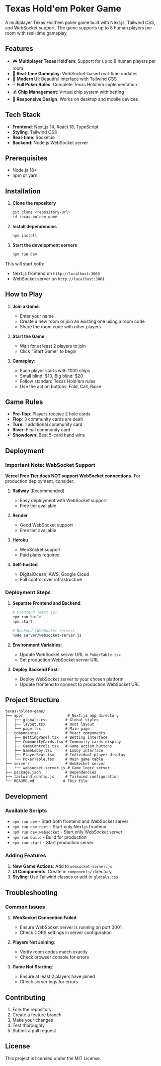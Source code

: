 # Texas Hold'em Poker Game

A multiplayer Texas Hold'em poker game built with Next.js, Tailwind CSS, and WebSocket support. The game supports up to 8 human players per room with real-time gameplay.

## Features

- 🎮 **Multiplayer Texas Hold'em**: Support for up to 8 human players per room
- 🔄 **Real-time Gameplay**: WebSocket-based real-time updates
- 🎨 **Modern UI**: Beautiful interface with Tailwind CSS
- 🃏 **Full Poker Rules**: Complete Texas Hold'em implementation
- 💰 **Chip Management**: Virtual chip system with betting
- 📱 **Responsive Design**: Works on desktop and mobile devices

## Tech Stack

- **Frontend**: Next.js 14, React 18, TypeScript
- **Styling**: Tailwind CSS
- **Real-time**: Socket.io
- **Backend**: Node.js WebSocket server

## Prerequisites

- Node.js 18+ 
- npm or yarn

## Installation

1. **Clone the repository**
   ```bash
   git clone <repository-url>
   cd texas-holdem-game
   ```

2. **Install dependencies**
   ```bash
   npm install
   ```

3. **Start the development servers**
   ```bash
   npm run dev
   ```

This will start both:
- Next.js frontend on `http://localhost:3000`
- WebSocket server on `http://localhost:3001`

## How to Play

1. **Join a Game**:
   - Enter your name
   - Create a new room or join an existing one using a room code
   - Share the room code with other players

2. **Start the Game**:
   - Wait for at least 2 players to join
   - Click "Start Game" to begin

3. **Gameplay**:
   - Each player starts with 1000 chips
   - Small blind: $10, Big blind: $20
   - Follow standard Texas Hold'em rules
   - Use the action buttons: Fold, Call, Raise

## Game Rules

- **Pre-flop**: Players receive 2 hole cards
- **Flop**: 3 community cards are dealt
- **Turn**: 1 additional community card
- **River**: Final community card
- **Showdown**: Best 5-card hand wins

## Deployment

### Important Note: WebSocket Support

**Vercel Free Tier does NOT support WebSocket connections.** For production deployment, consider:

1. **Railway** (Recommended)
   - Easy deployment with WebSocket support
   - Free tier available

2. **Render**
   - Good WebSocket support
   - Free tier available

3. **Heroku**
   - WebSocket support
   - Paid plans required

4. **Self-hosted**
   - DigitalOcean, AWS, Google Cloud
   - Full control over infrastructure

### Deployment Steps

1. **Separate Frontend and Backend**:
   ```bash
   # Frontend (Next.js)
   npm run build
   npm start
   
   # Backend (WebSocket server)
   node server/websocket-server.js
   ```

2. **Environment Variables**:
   - Update WebSocket server URL in `PokerTable.tsx`
   - Set production WebSocket server URL

3. **Deploy Backend First**:
   - Deploy WebSocket server to your chosen platform
   - Update frontend to connect to production WebSocket URL

## Project Structure

```
texas-holdem-game/
├── app/                    # Next.js app directory
│   ├── globals.css        # Global styles
│   ├── layout.tsx         # Root layout
│   └── page.tsx           # Main page
├── components/            # React components
│   ├── BettingPanel.tsx   # Betting interface
│   ├── CommunityCards.tsx # Community cards display
│   ├── GameControls.tsx   # Game action buttons
│   ├── GameLobby.tsx      # Lobby interface
│   ├── PlayerSeat.tsx     # Individual player display
│   └── PokerTable.tsx     # Main game table
├── server/                # WebSocket server
│   └── websocket-server.js # Game logic server
├── package.json           # Dependencies
├── tailwind.config.js     # Tailwind configuration
└── README.md             # This file
```

## Development

### Available Scripts

- `npm run dev` - Start both frontend and WebSocket server
- `npm run dev:next` - Start only Next.js frontend
- `npm run dev:websocket` - Start only WebSocket server
- `npm run build` - Build for production
- `npm run start` - Start production server

### Adding Features

1. **New Game Actions**: Add to `websocket-server.js`
2. **UI Components**: Create in `components/` directory
3. **Styling**: Use Tailwind classes or add to `globals.css`

## Troubleshooting

### Common Issues

1. **WebSocket Connection Failed**:
   - Ensure WebSocket server is running on port 3001
   - Check CORS settings in server configuration

2. **Players Not Joining**:
   - Verify room codes match exactly
   - Check browser console for errors

3. **Game Not Starting**:
   - Ensure at least 2 players have joined
   - Check server logs for errors

## Contributing

1. Fork the repository
2. Create a feature branch
3. Make your changes
4. Test thoroughly
5. Submit a pull request

## License

This project is licensed under the MIT License. 